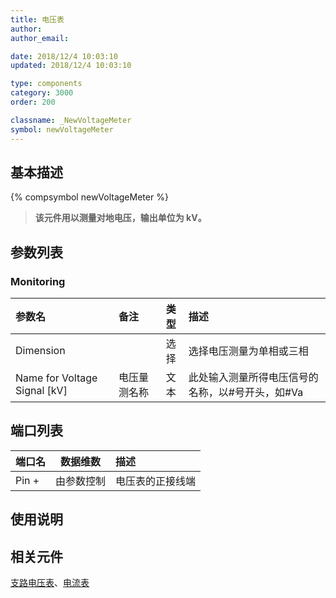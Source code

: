 ```yaml
---
title: 电压表
author:
author_email:

date: 2018/12/4 10:03:10
updated: 2018/12/4 10:03:10

type: components
category: 3000
order: 200

classname: _NewVoltageMeter
symbol: newVoltageMeter
---
```


## 基本描述

{% compsymbol newVoltageMeter %}

> **该元件用以测量对地电压，输出单位为 kV。**

## 参数列表

### Monitoring

| 参数名                         | 备注         | 类型 | 描述                                             |
| :----------------------------- | :----------- | :--: | :----------------------------------------------- |
| Dimension                      |              | 选择 | 选择电压测量为单相或三相                         |
| Name for Voltage Signal \[kV\] | 电压量测名称 | 文本 | 此处输入测量所得电压信号的名称，以#号开头，如#Va |

## 端口列表

| 端口名 |  数据维数  | 描述             |
| :----- | :--------: | :--------------- |
| Pin +  | 由参数控制 | 电压表的正接线端 |

## 使用说明

## 相关元件

[支路电压表](comp_NewBranchVoltageMeter.md)、[电流表](comp_NewCurrentMeter.md)

